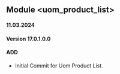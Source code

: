 ## Module <uom_product_list>

#### 11.03.2024
#### Version 17.0.1.0.0
#### ADD 

- Initial Commit for Uom Product List.
